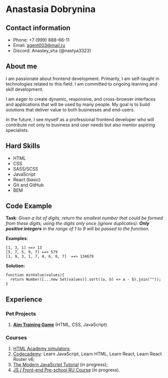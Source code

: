# Anastasia Dobrynina  

## Contact information
* Phone: +7 (999) 888-66-11
* Email: agent003@mail.ru
* Discord: Anastey_sha (@nastya3323)

## About me
I am passionate about frontend development. Primarily, I am self-taught in technologies related to this field. I am committed to ongoing learning and skill development.

I am eager to create dynamic, responsive, and cross-browser interfaces and applications that will be used by many people. 
My goal is to build solutions that deliver value to both businesses and end-users.

In the future, I see myself as a professional frontend developer who will contribute not only to business and user needs but also mentor aspiring specialists.

## Hard Skills
* HTML
* CSS
* SASS/SCSS
* JavaScript
* React (basic)
* Git and GitHub
* BEM

## Code Example 
**Task**: 
*Given a list of digits, return the smallest number that could be formed from these digits, using the digits only once (ignore duplicates). 
**Only positive integers** in the range of 1 to 9 will be passed to the function.*

**Examples**:
```
[1, 3, 1] ==> 13
[5, 7, 5, 9, 7] ==> 579
[1, 9, 3, 1, 7, 4, 6, 6, 7]  ==> 134679
```
**Solution:**
```
function minValue(values){
  return Number([...new Set(values)].sort((a, b) => a - b).join(""));
}
```

## Experience
### Pet Projects
1. [**Aim Training Game**](https://nastya3323.github.io/AIM-game/) (HTML, CSS, JavaScript)

### Courses
1. [HTML Academy simulators](https://htmlacademy.ru/);
2. [Codecademy](https://www.codecademy.com/): Learn JavaScript, Learn HTML, Learn React, Learn React Router v6;
3. [The Modern JavaScript Tutorial](https://learn.javascript.ru/) (in progress);
4. [JS / Front-end Pre-school RU Course](https://rs.school/courses/javascript-preschool-ru) (in progress).